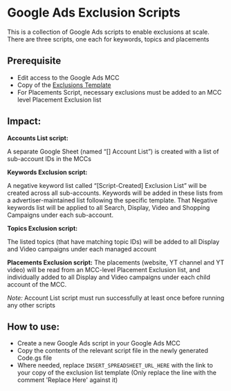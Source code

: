 # Google Ads Exclusion Scripts

This is a collection of Google Ads scripts to enable exclusions at scale.
There are three scripts, one each for keywords, topics and placements

## Prerequisite

* Edit access to the Google Ads MCC
* Copy of the [Exclusions Template](https://docs.google.com/spreadsheets/d/1CCU-qP25-WQipgnHQ9y05DUrevmbUHT0cOnDcDJPuUk/copy)
* For Placements Script, necessary exclusions must be added to an MCC level Placement Exclusion list


## Impact:

**Accounts List script:**

A separate Google Sheet (named “[<MCC account name>] Account List”) is created with a list of sub-account IDs in the MCCs

**Keywords Exclusion script:**

A negative keyword list called “[Script-Created] Exclusion List” will be created across all sub-accounts.
Keywords will be added in these lists from a advertiser-maintained list following the specific template.
That Negative keywords list will be applied to all Search, Display, Video and Shopping Campaigns under each sub-account.

**Topics Exclusion script:**

The listed topics (that have matching topic IDs) will be added to all Display and Video campaigns under each managed account

**Placements Exclusion script:**
The placements (website, YT channel and YT video) will be read from an MCC-level Placement Exclusion list, and individually added to all Display and Video campaigns under each child account of the MCC. 

*Note:*
Account List script must run successfully at least once before running any other scripts

## How to use:

* Create a new Google Ads script in your Google Ads MCC
* Copy the contents of the relevant script file in the newly generated Code.gs file
* Where needed, replace `INSERT_SPREADSHEET_URL_HERE` with the link to your copy of the 
exclusion list template (Only replace the line with the comment 'Replace Here' against it)
